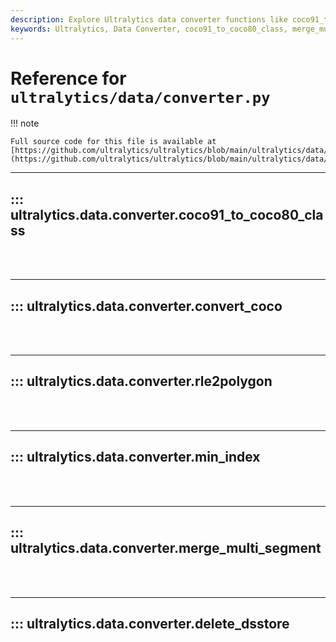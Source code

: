 ```yaml
---
description: Explore Ultralytics data converter functions like coco91_to_coco80_class, merge_multi_segment, rle2polygon for efficient data handling.
keywords: Ultralytics, Data Converter, coco91_to_coco80_class, merge_multi_segment, rle2polygon
---
```


# Reference for `ultralytics/data/converter.py`

!!! note

    Full source code for this file is available at [https://github.com/ultralytics/ultralytics/blob/main/ultralytics/data/converter.py](https://github.com/ultralytics/ultralytics/blob/main/ultralytics/data/converter.py).

---
## ::: ultralytics.data.converter.coco91_to_coco80_class
<br><br>

---
## ::: ultralytics.data.converter.convert_coco
<br><br>

---
## ::: ultralytics.data.converter.rle2polygon
<br><br>

---
## ::: ultralytics.data.converter.min_index
<br><br>

---
## ::: ultralytics.data.converter.merge_multi_segment
<br><br>

---
## ::: ultralytics.data.converter.delete_dsstore
<br><br>
